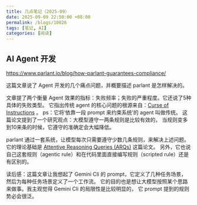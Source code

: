 ```yaml
---
title: 几点笔记（2025-09）
date: 2025-09-09 22:50:00 +08:00
permalink: /blogs/10026
tags: [笔记, AI]
categories: [阅读]
---
```


## AI Agent 开发

https://www.parlant.io/blog/how-parlant-guarantees-compliance/

这篇文章说了 Agent 开发的几个痛点问题，并概要描述 parlant 是怎样解决的。

文章提了两个衡量 Agent 效果的指标：失败频率；失败的严重程度。它还说了5种具体的失败类型。
它指出传统 agent 的核心问题的根源来自：[Curse of Instructions](https://openreview.net/forum?id=R6q67CDBCH) 。
ps：它将‘依靠一段 prompt 来约束系统’的 agent 叫做传统。
这篇论文提到了一个研究观点：大模型遵守一两条规则是比较有效的，
当规则变多到10来条的时候，它遵守的准确定会大幅降低。

parlant 通过一套系统，让模型每次只需要遵守少数几条规则，来解决上述问题。
它的理论基础是 [Attentive Reasoning Queries (ARQs)](https://arxiv.org/abs/2503.03669) 这篇论文。
另外，它也说自己这套规则（agentic rule）和在代码里面直接编写规则（scripted rule）还是有区别的。

读后感：这篇文章让我想起了 Gemini Cli 的 prompt，它定义了几种任务场景，然后为每种任务场景定义了一个工作流。
它的目的也是想让大模型按照某个思路来做事。我主观觉得 Gemini Cli 的局限性是比较明显的，
它 prompt 提到的规则势必会很泛。
